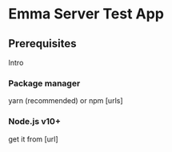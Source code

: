 # Emma Server Test App

## Prerequisites

Intro

### Package manager

yarn (recommended) or npm [urls]

### Node.js v10+

get it from [url]
